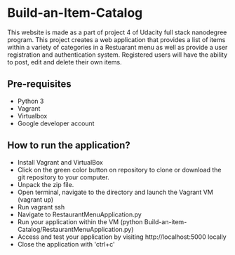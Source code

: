 # Build-an-Item-Catalog
This website is made as a part of project 4 of Udacity full stack nanodegree program. This project creates a web application that provides a list of items within a variety of categories in a Restuarant menu as well as provide a user registration and authentication system. Registered users will have the ability to post, edit and delete their own items.

## Pre-requisites
- Python 3
- Vagrant
- Virtualbox
- Google developer account

## How to run the application?

- Install Vagrant and VirtualBox
- Click on the green color button on repository to clone or download the git repository to your computer.
- Unpack the zip file.
- Open terminal, navigate to the directory and launch the Vagrant VM (vagrant up)
- Run vagrant ssh
- Navigate to RestaurantMenuApplication.py
- Run your application within the VM (python Build-an-item-Catalog/RestaurantMenuApplication.py)
- Access and test your application by visiting http://localhost:5000 locally
- Close the application with 'ctrl+c'

